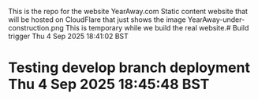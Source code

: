 This is the repo for the website YearAway.com
Static content website that will be hosted on CloudFlare that just shows the image YearAway-under-construction.png
This is temporary while we build the real website.# Build trigger Thu  4 Sep 2025 18:41:02 BST
# Testing develop branch deployment Thu  4 Sep 2025 18:45:48 BST
